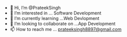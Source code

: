 - 👋 Hi, I’m @PrateekSingh
- 👀 I’m interested in ... Software Development
- 🌱 I’m currently learning ...Web Devlopment
- 💞️ I’m looking to collaborate on ...App Development
- 📫 How to reach me ...
prateeksingh8897@gmail.com

<!---
prateek8897/prateek8897 is a ✨ special ✨ repository because its `README.md` (this file) appears on your GitHub profile.
You can click the Preview link to take a look at your changes.
--->
